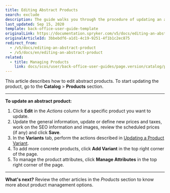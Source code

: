 ```yaml
---
title: Editing Abstract Products
search: exclude
description: The guide walks you through the procedure of updating an abstract product in the Back Office.
last_updated: Sep 15, 2020
template: back-office-user-guide-template
originalLink: https://documentation.spryker.com/v5/docs/editing-an-abstract-product
originalArticleId: 3bbebdf6-a1d1-4c19-9251-4f1b1c2ec875
redirect_from:
  - /v5/docs/editing-an-abstract-product
  - /v5/docs/en/editing-an-abstract-product
related:
  - title: Managing Products
    link: docs/scos/user/back-office-user-guides/page.version/catalog/products/managing-products/managing-products.html
---
```


This article describes how to edit abstract products.
To start updating the product, go to the **Catalog** > **Products** section.
***
**To update an abstract product:**
1. Click **Edit** in the _Actions_ column for a specific product you want to update.
2. Update the general information, update or define new prices and taxes, work on the SEO information and images, review the scheduled prices (if any) and click **Save**.
3. In the **Variants** tab, perform the actions described in  [Updating a Product Variant](/docs/scos/user/back-office-user-guides/{{page.version}}/catalog/products/manage-concrete-products/editing-product-variants.html).
4. To add more concrete products, click **Add Variant** in the top right corner of the page.
5. To manage the product attributes, click **Manage Attributes** in the top right corner of the page.
***
**What's next?**
Review the other articles in the _Products_ section to know more about product management options.
